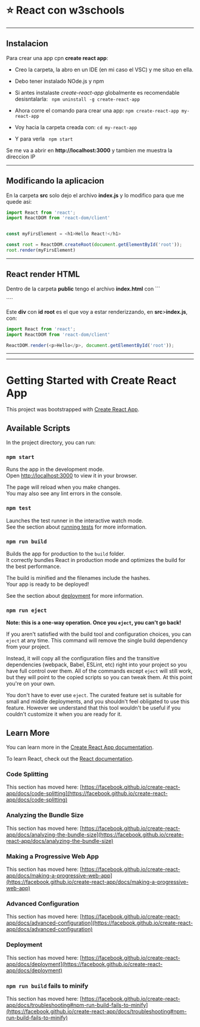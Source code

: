 # :star: React con w3schools

---

## Instalacion

Para crear una app cpn **create react app**:

- Creo la carpeta, la abro en un IDE (en mi caso el VSC) y me situo en ella.

- Debo tener instalado NOde.js y npm

- Si antes instalaste *create-react-app* globalmente es recomendable desisntalarla:
``` npm uninstall -g create-react-app```

- Ahora corre el comando para crear una app:
```npm create-react-app my-react-app```

- Voy hacia la carpeta creada con: ```cd my-react-app```

- Y para verla
``` npm start```

Se me va a abrir en **http://localhost:3000** y tambien me muestra la direccion IP


---

## Modificando la aplicacion

En la carpeta **src** solo dejo el archivo **index.js** y lo modifico para que me quede asi:

```JavaScript
import React from 'react';
import ReactDOM from 'react-dom/client'


const myFirsElement = <h1>Hello React!</h1>

const root = ReactDOM.createRoot(document.getElementById('root'));
root.render(myFirsElement)
```

---

## React render HTML

Dentro de la carpeta **public** tengo el archivo **index.html** con ```  <div id="root"></div>````

Este **div** con **id** **root** es el que voy a estar renderizzando, en **src**>**index.js**, con:

```JavaScript
import React from 'react';
import ReactDOM from 'react-dom/client'

ReactDOM.render(<p>Hello</p>, document.getElementById('root'));
```

---
---

# Getting Started with Create React App

This project was bootstrapped with [Create React App](https://github.com/facebook/create-react-app).

## Available Scripts

In the project directory, you can run:

### `npm start`

Runs the app in the development mode.\
Open [http://localhost:3000](http://localhost:3000) to view it in your browser.

The page will reload when you make changes.\
You may also see any lint errors in the console.

### `npm test`

Launches the test runner in the interactive watch mode.\
See the section about [running tests](https://facebook.github.io/create-react-app/docs/running-tests) for more information.

### `npm run build`

Builds the app for production to the `build` folder.\
It correctly bundles React in production mode and optimizes the build for the best performance.

The build is minified and the filenames include the hashes.\
Your app is ready to be deployed!

See the section about [deployment](https://facebook.github.io/create-react-app/docs/deployment) for more information.

### `npm run eject`

**Note: this is a one-way operation. Once you `eject`, you can't go back!**

If you aren't satisfied with the build tool and configuration choices, you can `eject` at any time. This command will remove the single build dependency from your project.

Instead, it will copy all the configuration files and the transitive dependencies (webpack, Babel, ESLint, etc) right into your project so you have full control over them. All of the commands except `eject` will still work, but they will point to the copied scripts so you can tweak them. At this point you're on your own.

You don't have to ever use `eject`. The curated feature set is suitable for small and middle deployments, and you shouldn't feel obligated to use this feature. However we understand that this tool wouldn't be useful if you couldn't customize it when you are ready for it.

## Learn More

You can learn more in the [Create React App documentation](https://facebook.github.io/create-react-app/docs/getting-started).

To learn React, check out the [React documentation](https://reactjs.org/).

### Code Splitting

This section has moved here: [https://facebook.github.io/create-react-app/docs/code-splitting](https://facebook.github.io/create-react-app/docs/code-splitting)

### Analyzing the Bundle Size

This section has moved here: [https://facebook.github.io/create-react-app/docs/analyzing-the-bundle-size](https://facebook.github.io/create-react-app/docs/analyzing-the-bundle-size)

### Making a Progressive Web App

This section has moved here: [https://facebook.github.io/create-react-app/docs/making-a-progressive-web-app](https://facebook.github.io/create-react-app/docs/making-a-progressive-web-app)

### Advanced Configuration

This section has moved here: [https://facebook.github.io/create-react-app/docs/advanced-configuration](https://facebook.github.io/create-react-app/docs/advanced-configuration)

### Deployment

This section has moved here: [https://facebook.github.io/create-react-app/docs/deployment](https://facebook.github.io/create-react-app/docs/deployment)

### `npm run build` fails to minify

This section has moved here: [https://facebook.github.io/create-react-app/docs/troubleshooting#npm-run-build-fails-to-minify](https://facebook.github.io/create-react-app/docs/troubleshooting#npm-run-build-fails-to-minify)
